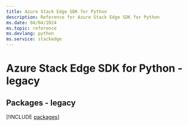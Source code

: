 ```yaml
---
title: Azure Stack Edge SDK for Python
description: Reference for Azure Stack Edge SDK for Python
ms.date: 04/04/2024
ms.topic: reference
ms.devlang: python
ms.service: stackedge
---
```

# Azure Stack Edge SDK for Python - legacy
## Packages - legacy
[!INCLUDE [packages](stack-edge-index.md)]